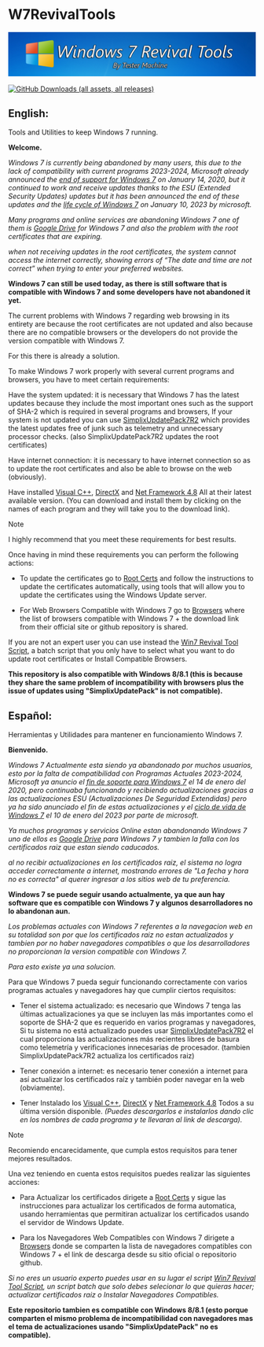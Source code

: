 # W7RevivalTools
![banner](https://github.com/TesterMachine/W7RevivalTools/blob/main/Assets/images/banner.png)

[![GitHub Downloads (all assets, all releases)](https://img.shields.io/github/downloads/TesterMachine/W7RevivalTools/total)](https://github.com/TesterMachine/W7RevivalTools/releases/latest)


## English:
Tools and Utilities to keep Windows 7 running.

**Welcome.**

_Windows 7 is currently being abandoned by many users, this due to the lack of compatibility with current programs 2023-2024, Microsoft already announced the [end of support for Windows 7](https://support.microsoft.com/en-us/windows/windows-7-support-ended-on-january-14-2020-b75d4580-2cc7-895a-2c9c-1466d9a53962) on January 14, 2020, but it continued to work and receive updates thanks to the ESU (Extended Security Updates) updates but it has been announced the end of these updates and the [life cycle of Windows 7](https://learn.microsoft.com/en-us/lifecycle/products/windows-7) on January 10, 2023 by microsoft._

_Many programs and online services are abandoning Windows 7 one of them is [Google Drive](https://support.google.com/drive/thread/191968670/windows-7-will-not-be-supported-as-of-feb-does-this-mean-google-drive-will-no-longer-work-on-win-7?hl=en#:~:text=Google%20Drive%20will%20not%20be,may%20not%20work%20at%20all.) for Windows 7 and also the problem with the root certificates that are expiring._

_when not receiving updates in the root certificates, the system cannot access the internet correctly, showing errors of “The date and time are not correct” when trying to enter your preferred websites._

**Windows 7 can still be used today, as there is still software that is compatible with Windows 7 and some developers have not abandoned it yet.**

The current problems with Windows 7 regarding web browsing in its entirety are because the root certificates are not updated and also because there are no compatible browsers or the developers do not provide the version compatible with Windows 7.

For this there is already a solution.

To make Windows 7 work properly with several current programs and browsers, you have to meet certain requirements:

Have the system updated: it is necessary that Windows 7 has the latest updates because they include the most important ones such as the support of SHA-2 which is required in several programs and browsers, If your system is not updated you can use [SimplixUpdatePack7R2](https://blog.simplix.info/updatepack7r2/) which provides the latest updates free of junk such as telemetry and unnecessary processor checks. (also SimplixUpdatePack7R2 updates the root certificates)

Have internet connection: it is necessary to have internet connection so as to update the root certificates and also be able to browse on the web (obviously).

Have installed [Visual C++](https://github.com/abbodi1406/vcredist/releases/latest), [DirectX](https://github.com/stdin82/htfx/releases/download/v0.0.2/DirectX_Redist_Repack_x86_x64.zip) and [Net Framework 4.8](https://download.visualstudio.microsoft.com/download/pr/2d6bb6b2-226a-4baa-bdec-798822606ff1/8494001c276a4b96804cde7829c04d7f/ndp48-x86-x64-allos-enu.exe) All at their latest available version. (You can download and install them by clicking on the names of each program and they will take you to the download link).

> [!NOTE]
> I highly recommend that you meet these requirements for best results.

Once having in mind these requirements you can perform the following actions:

* To update the certificates go to [Root Certs](https://github.com/TesterMachine/W7RevivalTools/tree/main/Root%20Certs) and follow the instructions to update the certificates automatically, using tools that will allow you to update the certificates using the Windows Update server.

* For Web Browsers Compatible with Windows 7 go to [Browsers](https://github.com/TesterMachine/W7RevivalTools/tree/main/Browsers) where the list of browsers compatible with Windows 7 + the download link from their official site or github repository is shared.

If you are not an expert user you can use instead the [Win7 Revival Tool Script](https://github.com/TesterMachine/W7RevivalTools/releases/latest), a batch script that you only have to select what you want to do update root certificates or Install Compatible Browsers.

**This repository is also compatible with Windows 8/8.1 (this is because they share the same problem of incompatibility with browsers plus the issue of updates using "SimplixUpdatePack" is not compatible).**

## Español:
Herramientas y Utilidades para mantener en funcionamiento Windows 7.

**Bienvenido.** 

_Windows 7 Actualmente esta siendo ya abandonado por muchos usuarios, esto por la falta de compatibilidad con Programas Actuales 2023-2024, Microsoft ya anuncio el [fin de soporte para Windows 7](https://support.microsoft.com/es-es/windows/el-soporte-de-windows-7-finalizó-el-14-de-enero-de-2020-b75d4580-2cc7-895a-2c9c-1466d9a53962) el 14 de enero del 2020, pero continuaba funcionando y recibiendo actualizaciones gracias a las actualizaciones ESU (Actualizaciones De Seguridad Extendidas) pero ya ha sido anunciado el fin de estas actualizaciones y el [ciclo de vida de Windows 7](https://learn.microsoft.com/es-es/lifecycle/products/windows-7) el 10 de enero del 2023 por parte de microsoft._

_Ya muchos programas y servicios Online estan abandonando Windows 7 uno de ellos es [Google Drive](https://support.google.com/drive/thread/191968670/windows-7-will-not-be-supported-as-of-feb-does-this-mean-google-drive-will-no-longer-work-on-win-7?hl=en#:~:text=Google%20Drive%20will%20not%20be,may%20not%20work%20at%20all.) para Windows 7 y tambien la falla con los certificados raiz que estan siendo caducados._

_al no recibir actualizaciones en los certificados raiz, el sistema no logra acceder correctamente a internet, mostrando errores de "La fecha y hora no es correcta" al querer ingresar a los sitios web de tu preferencia._

**Windows 7 se puede seguir usando actualmente, ya que aun hay software que es compatible con Windows 7 y algunos desarrolladores no lo abandonan aun.**

_Los problemas actuales con Windows 7 referentes a la navegacion web en su totalidad son por que los certificados raiz no estan actualizados y tambien por no haber navegadores compatibles o que los desarrolladores no proporcionan la version compatible con Windows 7._

_Para esto existe ya una solucion._

Para que Windows 7 pueda seguir funcionando correctamente con varios programas actuales y navegadores hay que cumplir ciertos requisitos:

*	Tener el sistema actualizado: es necesario que Windows 7 tenga las últimas actualizaciones ya que se incluyen las más importantes como el soporte de SHA-2 que es requerido en varios programas y navegadores, Si tu sistema no está actualizado puedes usar [SimplixUpdatePack7R2](https://blog.simplix.info/updatepack7r2/) el cual proporciona las actualizaciones más recientes libres de basura como telemetría y verificaciones innecesarias de procesador.
  (tambien SimplixUpdatePack7R2 actualiza los certificados raiz)

* Tener conexión a internet: es necesario tener conexión a internet para así actualizar los certificados raíz y también poder navegar en la web (obviamente).

* Tener Instalado los [Visual C++](https://github.com/abbodi1406/vcredist/releases/latest), [DirectX](https://github.com/stdin82/htfx/releases/download/v0.0.2/DirectX_Redist_Repack_x86_x64.zip) y [Net Framework 4.8](https://download.visualstudio.microsoft.com/download/pr/2d6bb6b2-226a-4baa-bdec-798822606ff1/8494001c276a4b96804cde7829c04d7f/ndp48-x86-x64-allos-enu.exe) Todos a su última versión disponible. _(Puedes descargarlos e instalarlos dando clic en los nombres de cada programa y te llevaran al link de descarga)._

> [!NOTE]
> Recomiendo encarecidamente, que cumpla estos requisitos para tener mejores resultados.

Una vez teniendo en cuenta estos requisitos puedes realizar las siguientes acciones:


* Para Actualizar los certificados dirigete a [Root Certs](https://github.com/TesterMachine/W7RevivalTools/tree/main/Root%20Certs) y sigue las instrucciones para actualizar los certificados de forma automatica, usando herramientas que permitiran actualizar los certificados usando el servidor de Windows Update.

* Para los Navegadores Web Compatibles con Windows 7 dirigete a [Browsers](https://github.com/TesterMachine/W7RevivalTools/tree/main/Browsers) donde se comparten la lista de navegadores compatibles con Windows 7 + el link de descarga desde su sitio oficial o repositorio github.

_Si no eres un usuario experto puedes usar en su lugar el script [Win7 Revival Tool Script](https://github.com/TesterMachine/W7RevivalTools/releases/latest), un script batch que solo debes selecionar lo que quieras hacer; actualizar certificados raiz o Instalar Navegadores Compatibles._

**Este repositorio tambien es compatible con Windows 8/8.1 (esto porque comparten el mismo problema de incompatibilidad con navegadores mas el tema de actualizaciones usando "SimplixUpdatePack" no es compatible).**
